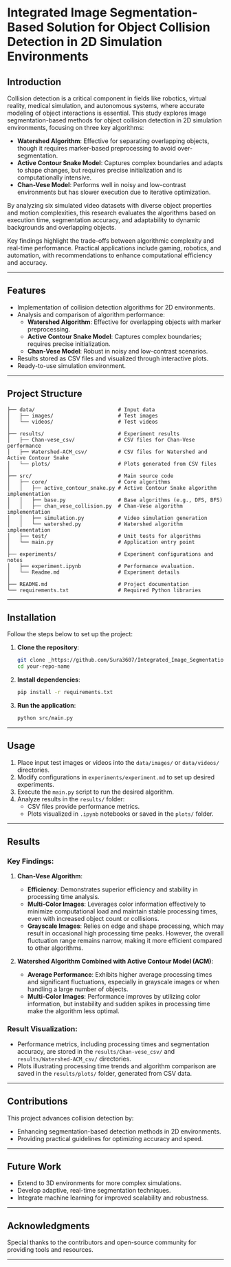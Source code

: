 # **Integrated Image Segmentation-Based Solution for Object Collision Detection in 2D Simulation Environments**

## Introduction  
Collision detection is a critical component in fields like robotics, virtual reality, medical simulation, and autonomous systems, where accurate modeling of object interactions is essential. This study explores image segmentation-based methods for object collision detection in 2D simulation environments, focusing on three key algorithms:  
- **Watershed Algorithm**: Effective for separating overlapping objects, though it requires marker-based preprocessing to avoid over-segmentation.  
- **Active Contour Snake Model**: Captures complex boundaries and adapts to shape changes, but requires precise initialization and is computationally intensive.  
- **Chan-Vese Model**: Performs well in noisy and low-contrast environments but has slower execution due to iterative optimization.  

By analyzing six simulated video datasets with diverse object properties and motion complexities, this research evaluates the algorithms based on execution time, segmentation accuracy, and adaptability to dynamic backgrounds and overlapping objects.  

Key findings highlight the trade-offs between algorithmic complexity and real-time performance. Practical applications include gaming, robotics, and automation, with recommendations to enhance computational efficiency and accuracy.  

---

## **Features**
- Implementation of collision detection algorithms for 2D environments.
- Analysis and comparison of algorithm performance:
  - **Watershed Algorithm**: Effective for overlapping objects with marker preprocessing.
  - **Active Contour Snake Model**: Captures complex boundaries; requires precise initialization.
  - **Chan-Vese Model**: Robust in noisy and low-contrast scenarios.
- Results stored as CSV files and visualized through interactive plots.
- Ready-to-use simulation environment.

---

## Project Structure  
```plaintext
├── data/                           # Input data
│   ├── images/                     # Test images
│   └── videos/                     # Test videos
│           
├── results/                        # Experiment results
│   ├── Chan-vese_csv/              # CSV files for Chan-Vese performance
│   ├── Watershed-ACM_csv/          # CSV files for Watershed and Active Contour Snake
│   └── plots/                      # Plots generated from CSV files
│                
├── src/                            # Main source code
│   ├── core/                       # Core algorithms
│   │   ├── active_contour_snake.py # Active Contour Snake algorithm implementation
│   │   ├── base.py                 # Base algorithms (e.g., DFS, BFS)
│   │   ├── chan_vese_collision.py  # Chan-Vese algorithm implementation
│   │   ├── simulation.py           # Video simulation generation
│   │   └── watershed.py            # Watershed algorithm implementation
│   ├── test/                       # Unit tests for algorithms
│   └── main.py                     # Application entry point
│           
├── experiments/                    # Experiment configurations and notes
│   ├── experiment.ipynb            # Performance evaluation.
│   └── Readme.md                   # Experiment details
│           
├── README.md                       # Project documentation
└── requirements.txt                # Required Python libraries
```

---

## **Installation**
Follow the steps below to set up the project:

1. **Clone the repository**:  
   ```bash
   git clone _https://github.com/Sura3607/Integrated_Image_Segmentation-Based_Solution_for_Object-Collision_Detection_in_2D_Simulation_Environ.git_
   cd your-repo-name
   ```

2. **Install dependencies**:  
   ```bash
   pip install -r requirements.txt
   ```

3. **Run the application**:  
   ```bash
   python src/main.py
   ```

---

## **Usage**
1. Place input test images or videos into the `data/images/` or `data/videos/` directories.
2. Modify configurations in `experiments/experiment.md` to set up desired experiments.
3. Execute the `main.py` script to run the desired algorithm.
4. Analyze results in the `results/` folder:
   - CSV files provide performance metrics.
   - Plots visualized in `.ipynb` notebooks or saved in the `plots/` folder.

---

## **Results**
### Key Findings:
1. **Chan-Vese Algorithm**:  
   - **Efficiency**: Demonstrates superior efficiency and stability in processing time analysis.  
   - **Multi-Color Images**: Leverages color information effectively to minimize computational load and maintain stable processing times, even with increased object count or collisions.  
   - **Grayscale Images**: Relies on edge and shape processing, which may result in occasional high processing time peaks. However, the overall fluctuation range remains narrow, making it more efficient compared to other algorithms.

2. **Watershed Algorithm Combined with Active Contour Model (ACM)**:  
   - **Average Performance**: Exhibits higher average processing times and significant fluctuations, especially in grayscale images or when handling a large number of objects.  
   - **Multi-Color Images**: Performance improves by utilizing color information, but instability and sudden spikes in processing time make the algorithm less optimal.  

### Result Visualization:
- Performance metrics, including processing times and segmentation accuracy, are stored in the `results/Chan-vese_csv/` and `results/Watershed-ACM_csv/` directories.  
- Plots illustrating processing time trends and algorithm comparison are saved in the `results/plots/` folder, generated from CSV data.  

---

## **Contributions**
This project advances collision detection by:  
- Enhancing segmentation-based detection methods in 2D environments.  
- Providing practical guidelines for optimizing accuracy and speed.  

---

## **Future Work**
- Extend to 3D environments for more complex simulations.  
- Develop adaptive, real-time segmentation techniques.  
- Integrate machine learning for improved scalability and robustness.  

---

## **Acknowledgments**
Special thanks to the contributors and open-source community for providing tools and resources.

--- 
